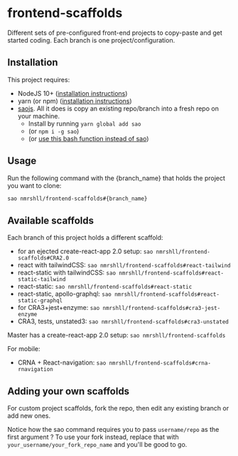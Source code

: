 # frontend-scaffolds

Different sets of pre-configured front-end projects to copy-paste and get started coding. Each branch is one project/configuration.

## Installation

This project requires:

- NodeJS 10+ ([installation instructions](https://nodejs.org/en/download/package-manager/))
- yarn (or npm) ([installation instructions](https://yarnpkg.com/en/docs/install))
- [saojs](https://saojs.org/guide/getting-started.html). All it does is copy an existing repo/branch into a fresh repo on your machine.
    - Install by running `yarn global add sao`
    - (or `npm i -g sao`)
    - (or [use this bash function instead of sao](./docs/alternative-bash-function.md))


## Usage

Run the following command with the {branch_name} that holds the project you want to clone:

```sh
sao nmrshll/frontend-scaffolds#{branch_name}
```


## Available scaffolds

Each branch of this project holds a different scaffold:

- for an ejected create-react-app 2.0 setup: `sao nmrshll/frontend-scaffolds#CRA2.0`
- react with tailwindCSS: `sao nmrshll/frontend-scaffolds#react-tailwind`
- react-static with tailwindCSS: `sao nmrshll/frontend-scaffolds#react-static-tailwind`
- react-static: `sao nmrshll/frontend-scaffolds#react-static`
- react-static, apollo-graphql: `sao nmrshll/frontend-scaffolds#react-static-graphql`
- for CRA3+jest+enzyme: `sao nmrshll/frontend-scaffolds#cra3-jest-enzyme`
- CRA3, tests, unstated3: `sao nmrshll/frontend-scaffolds#cra3-unstated`

Master has a create-react-app 2.0 setup: `sao nmrshll/frontend-scaffolds`

For mobile:

- CRNA + React-navigation: `sao nmrshll/frontend-scaffolds#crna-rnavigation`

## Adding your own scaffolds

For custom project scaffolds, fork the repo, then edit any existing branch or add new ones.

Notice how the sao command requires you to pass `username/repo` as the first argument ? 
To use your fork instead, replace that with `your_username/your_fork_repo_name` and you'll be good to go.
